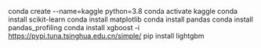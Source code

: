 conda create --name=kaggle python=3.8
conda activate kaggle
conda install scikit-learn
conda install matplotlib
conda install pandas
conda install pandas_profiling
conda install xgboost -i https://pypi.tuna.tsinghua.edu.cn/simple/
pip install lightgbm
